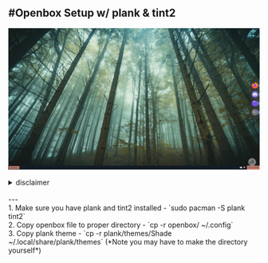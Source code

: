 #Openbox Setup w/ plank & tint2
---
![openbox](/images/OPENBOX.png)
  
<details>
<summary>disclaimer</summary>
<br>
- The tint2rc is the same as `Repentance` in here- https://github.com/downthecrop/tint2-theme-collections
<br>
- The plank theme is shade from here- https://www.github.com/kennyh7279/plank-themes
</details>
<br>
---
<br>
1. Make sure you have plank and tint2 installed 
- `sudo pacman -S plank tint2`
<br>
2. Copy openbox file to proper directory 
- `cp -r openbox/ ~/.config`
<br>
3. Copy plank theme 
- `cp -r plank/themes/Shade ~/.local/share/plank/themes` (*Note you may have to make the directory yourself*)
